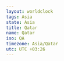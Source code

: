 ```yaml
---
layout: worldclock
tags: Asia
state: Asia
title: Qatar
name: Qatar
iso: QA
timezone: Asia/Qatar
utc: UTC +03:26
---
```


